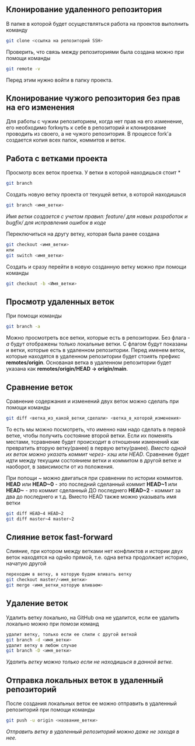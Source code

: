 Клонирование удаленного репозитория
---
В папке в которой будет осуществляться работа на проектов выполнить команду
```bash
git clone <ссылка на репозиторий SSH>
```

Проверить, что связь между репозиториями была создана можно при помощи команды
```bash
git remote -v
```
Перед этим нужно войти в папку проекта.

Клонирование чужого репозитория без прав на его изменения
---
Для работы с чужим репозиторием, когда нет прав на его изменение, его необходимо forkнуть
к себе в репозиторий и клонирование проводить из своего, а не чужого репозитория.
В процессе fork'а создается копия всех папок, коммитов и веток.

Работа с ветками проекта
---
Просмотр всех веток проетка. У ветки в которой находишься стоит *
```bash
git branch
```

Создать новую ветку проекта от текущей ветки, в которой находишься
```bash
git branch <имя_ветки>
```
_Имя ветки создается с учетом правил: feature/<name> для новых разработок и
bugfix/<name> для исправления ошибок в коде_

Переключиться на другу ветку, которая была ранее создана
```bash
git checkout <имя_ветки>
или
git switch <имя_ветки>
```
Создать и сразу перейти в новую созданную ветку можно при помощи команды
```bash
git checkout -b <Имя_ветки>
```

Просмотр удаленных веток
---
При помощи команды 
```bash
git branch -a
```
Можно просмотреть все ветки, которые есть в репозитории. Без флага _-a_ будут
отображены только локальные ветки. С флагом будут показаны и ветки, которые
есть в удаленном репозитории.
Перед именем веток, которые находятся в удаленном репозитории будет стоиять
префикс **remotes/origin**. Основаная ветка в удаленном репозитории будет
указана как **remotes/origin/HEAD -> origin/main**.

Сравнение веток
---
Сравнение содержания и изменений двух веток можно сделать при помощи команды
```bash
git diff <ветка_из_какой_ветки_сделали> <ветка_в_которой_изменения>
```
То есть мы можно посмотреть, что именно нам надо сделать в первой ветке, чтобы
получить состояние второй ветки. Если их поменять местами, тсравнение будет происходит
в отношении изменений как превратить вторую ветку(ранее) в первую ветку(ранее).
_Вместо одной их веток можно указать коммит через- хэш или HEAD_. Сравнение будет идти
между текущим состоянием ветки и коммитом в другой ветке и наоборот, в зависимости от из
положения.

При попощи ~ можно двигаться при сравнении по истории коммитов.
**HEAD** или **HEAD~0** - это последний сделанный коммит
**HEAD~1** или **HEAD~** - это коммит сделанный ДО последнего
**HEAD~2** - коммит за два до последнего и т.д.
Вместо HEAD также можно указывать имя ветки
```bash
git diff HEAD~4 HEAD~2
git diff master~4 master~2
```

Слияние веток fast-forward
---
Слияние, при котором между ветками нет конфликтов и истории двух веток находятся на однйо прямой, т.е. одна
ветка продолжает историю, начатую другой
```bash
переходим в ветку, в которую будем вливать ветку
git checkout master/<имя_ветки>
git merge <имя_ветки_которую вливаем>
```

Удаление веток
---
Удалить ветку локально, на GitHub она не удалится, если ее удалить локально можно при помози команд
```bash
удалит ветку, только если ее слили с другой веткой
git branch -d <имя_ветки>
удалит ветку в любом случае
git branch -D <имя_ветки>
```
_Удалить ветку можно только если не находишься в данной ветке._

Отправка локальных веток в удаленный репозиторий
---
После создания локальных веток ее можно отправить в удаленный репозиторий при помощи команды
```bash
git push -u origin <название_ветки>
```
_Отправить ветку в удаленный репозиторий можно даже не заходя в нее._
